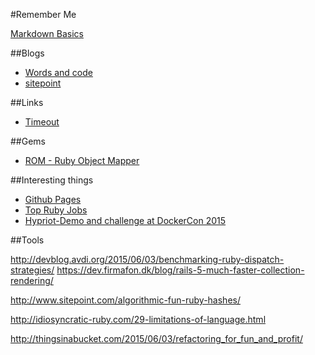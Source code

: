 #Remember Me


[Markdown Basics](https://help.github.com/articles/markdown-basics/)

##Blogs

- [Words and code](http://vaidehijoshi.github.io/)
- [sitepoint](http://www.sitepoint.com/ruby/)

##Links
- [Timeout](http://www.mikeperham.com/2015/05/08/timeout-rubys-most-dangerous-api/)


##Gems

- [ROM - Ruby Object Mapper](http://rom-rb.org/)

##Interesting things

- [Github Pages](https://pages.github.com/)
- [Top Ruby Jobs](https://toprubyjobs.com/)
- [Hypriot-Demo and challenge at DockerCon 2015](http://blog.hypriot.com/post/dockercon2015/)



##Tools





http://devblog.avdi.org/2015/06/03/benchmarking-ruby-dispatch-strategies/
https://dev.firmafon.dk/blog/rails-5-much-faster-collection-rendering/

http://www.sitepoint.com/algorithmic-fun-ruby-hashes/

http://idiosyncratic-ruby.com/29-limitations-of-language.html

http://thingsinabucket.com/2015/06/03/refactoring_for_fun_and_profit/